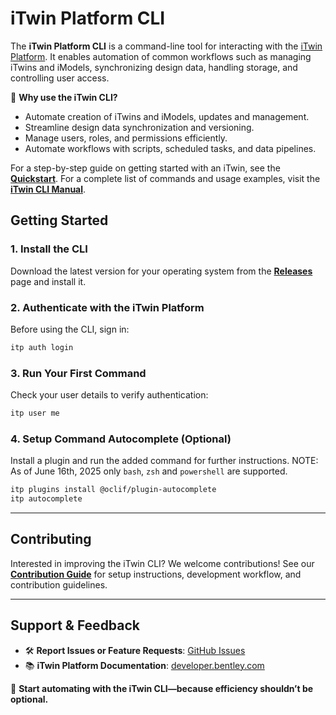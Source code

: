 # iTwin Platform CLI

The **iTwin Platform CLI** is a command-line tool for interacting with the [iTwin Platform](https://developer.bentley.com). It enables automation of common workflows such as managing iTwins and iModels, synchronizing design data, handling storage, and controlling user access.

🚀 **Why use the iTwin CLI?**
- Automate creation of iTwins and iModels, updates and management.
- Streamline design data synchronization and versioning.
- Manage users, roles, and permissions efficiently.
- Automate workflows with scripts, scheduled tasks, and data pipelines.

For a step-by-step guide on getting started with an iTwin, see the **[Quickstart](https://itwin.github.io/itwin-cli/#/quickstart)**. For a complete list of commands and usage examples, visit the **[iTwin CLI Manual](https://itwin.github.io/itwin-cli)**.

## **Getting Started**

### **1. Install the CLI**
Download the latest version for your operating system from the **[Releases](https://github.com/itwin/itwin-cli/releases)** page and install it.

### **2. Authenticate with the iTwin Platform**
Before using the CLI, sign in:
```bash
itp auth login
```

### **3. Run Your First Command**
Check your user details to verify authentication:
```bash
itp user me
```

### **4. Setup Command Autocomplete (Optional)**
Install a plugin and run the added command for further instructions.
NOTE: As of June 16th, 2025 only `bash`, `zsh` and `powershell` are supported.
```bash
itp plugins install @oclif/plugin-autocomplete
itp autocomplete
```
---

## **Contributing**
Interested in improving the iTwin CLI? We welcome contributions! See our **[Contribution Guide](./CONTRIBUTING.md)** for setup instructions, development workflow, and contribution guidelines.

---

## **Support & Feedback**
- 🛠 **Report Issues or Feature Requests**: [GitHub Issues](https://github.com/itwin/itwin-cli/issues)
- 📚 **iTwin Platform Documentation**: [developer.bentley.com](https://developer.bentley.com)

🚀 **Start automating with the iTwin CLI—because efficiency shouldn’t be optional.**

